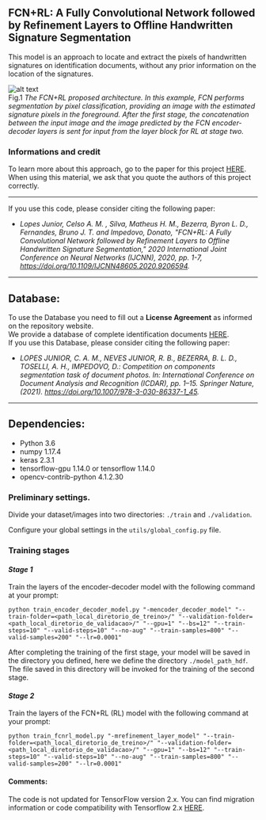 ## FCN+RL: A Fully Convolutional Network followed by Refinement Layers to Offline Handwritten Signature Segmentation
This model is an approach to locate and extract the pixels of handwritten signatures on identification documents, without any prior information on the location of the signatures.

![alt text](https://ieeexplore.ieee.org/mediastore_new/IEEE/content/media/9200848/9206590/9206594/junio1-p7-junio-large.gif)\
Fig.1 *The FCN+RL proposed architecture. In this example, FCN performs segmentation by pixel classification, providing an image with the estimated signature pixels in the foreground. After the first stage, the concatenation between the input image and the image predicted by the FCN encoder-decoder layers is sent for input from the layer block for RL at stage two.*

### Informations and credit
To learn more about this approach, go to the paper for this project [HERE](https://ieeexplore.ieee.org/abstract/document/9206594?casa_token=X1kyTs6Vh5QAAAAA:t04bOqeyxy_sxodZ6dkmm-wV3gOukq4AFKm29ScSHw6Lcff4PxQ4PzqhqspZ8ITo8-3kRI3StDE). When using this material, we ask that you quote the authors of this project correctly.
_____________________________________________________________________________________________________________________________________________________________________
If you use this code, please consider citing the following paper:

* *Lopes Junior, Celso A. M. , Silva, Matheus H. M., Bezerra, Byron L. D., Fernandes, Bruno J. T. and Impedovo, Donato, "FCN+RL: A Fully Convolutional Network followed by Refinement Layers to Offline Handwritten Signature Segmentation," 2020 International Joint Conference on Neural Networks (IJCNN), 2020, pp. 1-7, https://doi.org/10.1109/IJCNN48605.2020.9206594.*
_______________________________________________________________________________________________________________________________________________________________________
## Database:

To use the Database you need to fill out a **License Agreement** as informed on the repository website.\
We provide a database of complete identification documents [HERE](http://tc11.cvc.uab.es/datasets/SBR-Doc%20Database_1).\
If you use this Database, please consider citing the following paper:

* *LOPES JUNIOR, C. A. M., NEVES JUNIOR, R. B., BEZERRA, B. L. D., TOSELLI, A. H., IMPEDOVO, D.: Competition on components segmentation task of document photos. In: International Conference on Document Analysis and Recognition (ICDAR), pp. 1–15. Springer Nature, (2021). https://doi.org/10.1007/978-3-030-86337-1_45.*
_______________________________________________________________________________________________________________________________________________________________________
## Dependencies:

- Python 3.6
- numpy 1.17.4
- keras 2.3.1
- tensorflow-gpu 1.14.0 or tensorflow 1.14.0
- opencv-contrib-python 4.1.2.30

### Preliminary settings.
Divide your dataset/images into two directories: `./train` and `./validation`. 

Configure your global settings in the ```utils/global_config.py``` file.

### Training stages

#### *Stage 1*
Train the layers of the encoder-decoder model with the following command at your prompt:
```
python train_encoder_decoder_model.py "-mencoder_decoder_model" "--train-folder=<path_local_diretorio_de_treino>/" "--validation-folder=<path_local_diretorio_de_validacao>/" "--gpu=1" "--bs=12" "--train-steps=10" "--valid-steps=10" "--no-aug" "--train-samples=800" "--valid-samples=200" "--lr=0.0001"
```
After completing the training of the first stage, your model will be saved in the directory you defined, here we define the directory ```./model_path_hdf```. The file saved in this directory will be invoked for the training of the second stage.

#### *Stage 2*
Train the layers of the FCN+RL (RL) model with the following command at your prompt:
```
python train_fcnrl_model.py "-mrefinement_layer_model" "--train-folder=<path_local_diretorio_de_treino>/" "--validation-folder=<path_local_diretorio_de_validacao>/" "--gpu=1" "--bs=12" "--train-steps=10" "--valid-steps=10" "--no-aug" "--train-samples=800" "--valid-samples=200" "--lr=0.0001"
```

#### Comments:
The code is not updated for TensorFlow version 2.x. You can find migration information or code compatibility with Tensorflow 2.x [HERE](https://www.tensorflow.org/guide/migrate).
